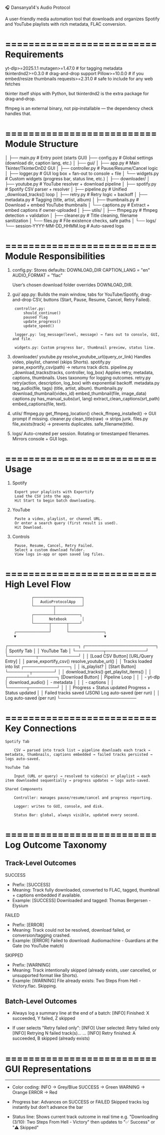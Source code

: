 🎧 Dansanya14's Audio Protocol

A user-friendly media automation tool that downloads and organizes Spotify and YouTube playlists with rich metadata, FLAC conversion.

==========================
 Requirements
==========================

yt-dlp>=2025.1.1
mutagen>=1.47.0        # for tagging metadata
tkinterdnd2>=0.3.0     # drag-and-drop support
Pillow>=10.0.0         # if you embed/resize thumbnails
requests>=2.31.0       # safe to include for any web fetches


tkinter itself ships with Python, but tkinterdnd2 is the extra package for drag‑and‑drop.

ffmpeg is an external binary, not pip‑installable — the dependency check handles that.

==========================
 Module Structure
==========================

│
├── main.py                # Entry point (starts GUI)
├── config.py              # Global settings (download dir, caption lang, etc.)
│
├── gui/
│   ├── app.py             # Main Tkinter/TkinterDnD2 GUI
│   ├── controller.py      # Pause/Resume/Cancel logic
│   ├── logger.py          # GUI log box + fan-out to console + file
│   └── widgets.py         # Custom widgets (progress bar, status line, etc.)
│
├── downloader/
│   ├── youtube.py         # YouTube resolver + download pipeline
│   ├── spotify.py         # Spotify CSV parser + resolver
│   ├── pipeline.py        # Unified _download_tracks() loop
│   ├── retry.py           # Retry logic + backoff
│   ├── metadata.py        # Tagging (title, artist, album)
│   ├── thumbnails.py      # Download + embed YouTube thumbnails
│   └── captions.py        # Extract + embed captions if owner-uploaded
│
├── utils/
│   ├── ffmpeg.py          # ffmpeg detection + validation
│   ├── cleaner.py         # Title cleaning, filename sanitization
│   └── files.py           # File existence checks, safe paths
│
└── logs/
    └── session-YYYY-MM-DD_HHMM.log   # Auto-saved logs

==========================
 Module Responsibilities
==========================


1. config.py: Stores defaults:
	DOWNLOAD_DIR
	CAPTION_LANG = "en"
	AUDIO_FORMAT = "flac"

	User’s chosen download folder overrides DOWNLOAD_DIR.

2. gui/
		app.py:	Builds the main window, tabs for YouTube/Spotify, drag-and-drop CSV, buttons (Start, Pause, Resume, Cancel, Retry Failed).
		
		controller.py: 
			should_continue()
			paused flag
			update_progress()
			update_speed()
		
		logger.py: log_message(level, message) → fans out to console, GUI, and file.
		
		widgets.py: Custom progress bar, thumbnail preview, status line.
	
3. downloader/
		youtube.py
			resolve_youtube_url(query_or_link)
			Handles video, playlist, channel (skips Shorts).
		spotify.py
			parse_exportify_csv(path) → returns track dicts.
		pipeline.py
			_download_tracks(tracks, controller, log_box)
			Applies retry, metadata, captions, thumbnails.
			Uses taxonomy for logging outcomes.
		retry.py
			retry(action, description, log_box) with exponential backoff.
		metadata.py
			tag_audio(file, tags) (title, artist, album).
		thumbnails.py
			download_thumbnail(video_id)
			embed_thumbnail(file, image_data)
		captions.py
			has_manual_subs(url, lang)
			extract_clean_captions(srt_path)
			embed_captions(file, text).

4. utils/
		ffmpeg.py
			get_ffmpeg_location()
			check_ffmpeg_installed() → GUI prompt if missing.
		cleaner.py
			clean_title(raw) → strips junk.
		files.py
			file_exists(track) → prevents duplicates.
			safe_filename(title).

5. logs/
    Auto-created per session.
    Rotating or timestamped filenames.
    Mirrors console + GUI logs.


==========================
 Usage  
==========================
	
1. Spotify

		Export your playlists with Exportify
		Load the CSV into the app.
		Hit Start to begin batch downloading.

2. YouTube

		Paste a video, playlist, or channel URL.
		Or enter a search query (first result is used).
		Hit Download.

3. Controls

		Pause, Resume, Cancel, Retry Failed.
        Select a custom download folder.
        View logs in‑app or open saved log files.
		
==========================
	High Level Flow
==========================
	
                ┌──────────────────────┐
                │   AudioProtocolApp   │
                └─────────┬────────────┘
                          │
                ┌─────────┴───────────┐
                │       Notebook       │
                └───────┬───────┬─────┘
                        │       │
        ┌───────────────┘       └────────────────┐
        ▼                                        ▼
┌───────────────────────┐              ┌───────────────────────┐
│     Spotify Tab       │              │     YouTube Tab       │
└─────────┬─────────────┘              └─────────┬─────────────┘
          │                                      │
   [Load CSV Button]                       [URL/Query Entry]
          │                                      │
   parse_exportify_csv()                  resolve_youtube_url()
          │                                      │
   Tracks loaded into list                ┌───────────────┐
          │                              │ is_playlist?   │
   [Start Button]                         └───────┬───────┘
          │                                      │
   download_tracks()                      get_playlist_items()
          │                                      │
   ┌──────┴─────────┐                          [Download Button]
   │ Pipeline Loop  │                                │
   │  - yt-dlp      │                        download_audio()
   │  - metadata    │                                │
   │  - captions    │                                │
   └──────┬─────────┘                                │
          │                                          │
   Progress + Status updated                 Progress + Status updated
          │                                          │
   Failed tracks saved (JSON)                Log auto-saved (per run)
          │                                          │
   Log auto-saved (per run)                  └─────────────────────────


==========================
 Key Connections
==========================


    Spotify Tab

        CSV → parsed into track list → pipeline downloads each track → metadata, thumbnails, captions embedded → failed tracks persisted → logs auto‑saved.

    YouTube Tab

        Input (URL or query) → resolved to video(s) or playlist → each item downloaded sequentially → progress updates → logs auto‑saved.

    Shared Components

        Controller: manages pause/resume/cancel and progress reporting.

        Logger: writes to GUI, console, and disk.

        Status Bar: global, always visible, updated every second.

==========================
 Log Outcome Taxonomy
==========================

Track-Level Outcomes
--------------------
SUCCESS
  - Prefix: [SUCCESS]
  - Meaning: Track fully downloaded, converted to FLAC, tagged, thumbnail + captions embedded if available.
  - Example: [SUCCESS] Downloaded and tagged: Thomas Bergersen - Elysium

FAILED
  - Prefix: [ERROR]
  - Meaning: Track could not be resolved, download failed, or conversion/tagging crashed.
  - Example: [ERROR] Failed to download: Audiomachine - Guardians at the Gate (no YouTube match)

SKIPPED
  - Prefix: [WARNING]
  - Meaning: Track intentionally skipped (already exists, user cancelled, or unsupported format like Shorts).
  - Example: [WARNING] File already exists: Two Steps From Hell - Victory.flac. Skipping.


Batch-Level Outcomes
--------------------
- Always log a summary line at the end of a batch:
  [INFO] Finished: X succeeded, Y failed, Z skipped

- If user selects "Retry failed only":
  [INFO] User selected: Retry failed only
  [INFO] Retrying N failed track(s)...
  ...
  [INFO] Retry finished: A succeeded, B skipped (already exists)


==========================
 GUI Representations
==========================
------------------
- Color coding:
  INFO    → Grey/Blue
  SUCCESS → Green
  WARNING → Orange
  ERROR   → Red

- Progress bar:
  Advances on SUCCESS or FAILED
  Skipped tracks log instantly but don’t advance the bar

- Status line:
  Shows current track outcome in real time
  e.g. "Downloading (3/10): Two Steps From Hell - Victory"
       then updates to "✅ Success" or "⚠️ Skipped"

